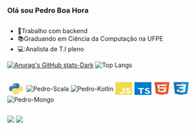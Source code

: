 ### Olá sou Pedro Boa Hora
##
- :wrench:Trabalho com backend
- :books:Graduando em Ciência da Computação na UFPE
- 💻:Analista de T.I pleno

[![Anurag's GitHub stats-Dark](https://github-readme-stats.vercel.app/api?username=boahorapedro&show_icons=true&theme=dark#gh-dark-mode-only)](https://github.com/boahorapedro/github-readme-stats#gh-dark-mode-only)
![Top Langs](https://github-readme-stats.vercel.app/api/top-langs/?username=boahorapedro&layout=donut&exclude_repo=github-readme-stats,boahorapedro.github.io)

<div style="display: inline_block"><br>
  <img align="center" alt="Pedro-Python" height="30" width="40" src="https://raw.githubusercontent.com/devicons/devicon/master/icons/python/python-original.svg">
  <img align="center" alt="Pedro-Scala" height="30" width="40" src="https://cdn.jsdelivr.net/gh/devicons/devicon@latest/icons/scala/scala-original.svg" />
  <img align="center" alt="Pedro-Kotlin" height="30" width="40" src="https://cdn.jsdelivr.net/gh/devicons/devicon@latest/icons/kotlin/kotlin-plain.svg" />
  <img align="center" alt="Pedro-Js" height="30" width="40" src="https://raw.githubusercontent.com/devicons/devicon/master/icons/javascript/javascript-plain.svg">
  <img align="center" alt="Pedro-Ts" height="30" width="40" src="https://raw.githubusercontent.com/devicons/devicon/master/icons/typescript/typescript-plain.svg">
  <img align="center" alt="Pedro-HTML" height="30" width="40" src="https://raw.githubusercontent.com/devicons/devicon/master/icons/html5/html5-original.svg">
  <img align="center" alt="Pedro-CSS" height="30" width="40" src="https://raw.githubusercontent.com/devicons/devicon/master/icons/css3/css3-original.svg">
  <img align="center" alt="Pedro-Mongo" height="30" width="40" src="https://cdn.jsdelivr.net/gh/devicons/devicon@latest/icons/mongodb/mongodb-plain-wordmark.svg" />
</div>

##

<div> 
  <a href = "mailto:boahorapedro+work@gmail.com"><img src="https://img.shields.io/badge/-Gmail-%23333?style=for-the-badge&logo=gmail&logoColor=white" target="_blank"></a>
  <a href="https://www.linkedin.com/in/pedro-boa-hora-8673b5191/" target="_blank"><img src="https://img.shields.io/badge/-LinkedIn-%230077B5?style=for-the-badge&logo=linkedin&logoColor=white" target="_blank"></a> 
  
</div>


          

